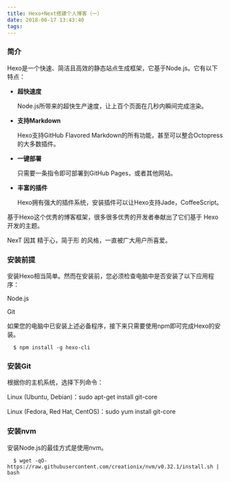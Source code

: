 ```yaml
---
title: Hexo+Next搭建个人博客（一）
date: 2018-06-17 13:43:40
tags:
---
```


### 简介

Hexo是一个快速、简洁且高效的静态站点生成框架，它基于Node.js。它有以下特点：

- **超快速度**

  Node.js所带来的超快生产速度，让上百个页面在几秒内瞬间完成渲染。

- **支持Markdown**

  Hexo支持GitHub Flavored Markdown的所有功能，甚至可以整合Octopress的大多数插件。

- **一键部署**

  只需要一条指令即可部署到GitHub Pages，或者其他网站。

- **丰富的插件**

  Hexo拥有强大的插件系统，安装插件可以让Hexo支持Jade，CoffeeScript。

基于Hexo这个优秀的博客框架，很多很多优秀的开发者奉献出了它们基于 Hexo 开发的主题。

NexT 因其 精于心，简于形 的风格，一直被广大用户所喜爱。

### 安装前提

安装Hexo相当简单。然而在安装前，您必须检查电脑中是否安装了以下应用程序：

Node.js

Git

如果您的电脑中已安装上述必备程序，接下来只需要使用npm即可完成Hexo的安装。

``` shell
  $ npm install -g hexo-cli
```


### 安装Git

根据你的主机系统，选择下列命令：

Linux (Ubuntu, Debian)：sudo apt-get install git-core

Linux (Fedora, Red Hat, CentOS)：sudo yum install git-core

### 安装nvm

安装Node.js的最佳方式是使用nvm。

``` shell
  $ wget -qO- https://raw.githubusercontent.com/creationix/nvm/v0.32.1/install.sh | bash
```





